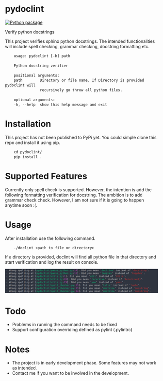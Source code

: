 # pydoclint
[![Python package](https://github.com/shmsi/pydoclint/actions/workflows/python-package.yml/badge.svg)](https://github.com/shmsi/pydoclint/actions/workflows/python-package.yml)

Verify python docstrings

This project verifies sphinx python docstrings. The intended functionalities will include spell checking, grammar checking, docstring formatting etc.

        usage: pydoclint [-h] path

        Python docstring verifier

        positional arguments:
        path        Directory or file name. If Directory is provided pydoclint will
                    recursively go throw all python files.

        optional arguments:
        -h, --help  show this help message and exit

# Installation
This project has not been published to PyPi yet. You could simple clone this repo and install it using pip.

        cd pydoclint/
        pip install .

# Supported Features
Currently only spell check is supported. However, the intention is add the following formatting verification for docstring. The ambition is to add grammar check check. However, I am not sure if it is going to happen anytime soon :(.

# Usage
After installation use the following command.

        ./doclint <path to file or directory>

If a directory is provided, doclint will find all python file in that directory and start verification and log the result on console.

![output](docs/output.png "output")



# Todo
- Problems in running the command needs to be fixed
- Support configuration overriding defined as pylint (.pylintrc)

# Notes
- The project is in early development phase. Some features may not work as intended.
- Contact me if you want to be involved in the development.